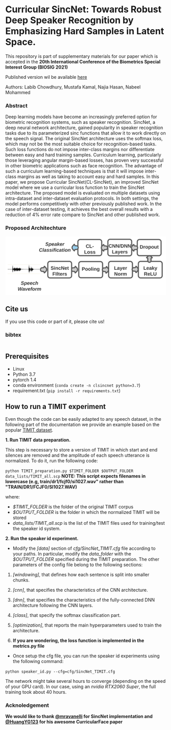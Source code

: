 # Curricular SincNet: Towards Robust Deep Speaker Recognition by Emphasizing Hard Samples in Latent Space.
This repository is part of supplementary materials for our paper which is accepted in the **20th International Conference of the Biometrics Special Interest Group (BIOSIG 2021)**

Published version wil be available [here](https://biosig.de/)

Authors: Labib Chowdhury, Mustafa Kamal, Najia Hasan, Nabeel Mohammed

### Abstract
Deep learning models have become an increasingly preferred option for biometric recognition systems, such as speaker recognition. SincNet, a deep neural network architecture, gained popularity in speaker recognition tasks due to its parameterized sinc functions that allow it to work directly on the speech signal. The original SincNet architecture uses the softmax loss, which may not be the most suitable choice for recognition-based tasks. Such loss functions do not impose inter-class margins nor differentiate between easy and hard training samples. Curriculum learning, particularly those leveraging angular margin-based losses, has proven very successful in other biometric applications such as face recognition. The advantage of such a curriculum learning-based techniques is that it will impose inter-class margins as well as taking to account easy and hard samples.  In this paper, we propose Curricular SincNet(CL-SincNet), an improved SincNet model where we use a curricular loss function to train the SincNet architecture. The proposed model is evaluated on multiple datasets using intra-dataset and inter-dataset evaluation protocols. In both settings, the model performs competitively with other previously published work. In the case of inter-dataset testing, it achieves the best overall results with a reduction of  4\% error rate compare to SincNet and other published work.



### Proposed Architechture
![](network.png "CL SincNet")

## Cite us
If you use this code or part of it, please cite us!
### bibtex
```

```
## Prerequisites
- Linux
- Python 3.7
- pytorch 1.4
- conda environment (``` conda create -n clsincnet python=3.7 ```)
- requirement.txt (``` pip install -r requirements.txt ```)

## How to run a TIMIT experiment
Even though the code can be easily adapted to any speech dataset, in the following part of the documentation we provide an example based on the popular [TIMIT dataset](https://catalog.ldc.upenn.edu/LDC93S1).

**1. Run TIMIT data preparation.**

This step is necessary to store a version of TIMIT in which start and end silences are removed and the amplitude of each speech utterance is normalized. To do it, run the following code:

``
python TIMIT_preparation.py $TIMIT_FOLDER $OUTPUT_FOLDER data_lists/TIMIT_all.scp
``
**NOTE: This script expects filenames in lowercase (e.g, train/dr1/fcjf0/si1027.wav" rather than "TRAIN/DR1/FCJF0/SI1027.WAV)**

where:
- *$TIMIT_FOLDER* is the folder of the original TIMIT corpus
- *$OUTPUT_FOLDER* is the folder in which the normalized TIMIT will be stored
- *data_lists/TIMIT_all.scp* is the list of the TIMIT files used for training/test the speaker id system.

**2. Run the speaker id experiment.**

- Modify the *[data]* section of *cfg/SincNet_TIMIT.cfg* file according to your paths. In particular, modify the *data_folder* with the *$OUTPUT_FOLDER* specified during the TIMIT preparation. The other parameters of the config file belong to the following sections:
 1. *[windowing]*, that defines how each sentence is split into smaller chunks.
 2. *[cnn]*,  that specifies the characteristics of the CNN architecture.
 3. *[dnn]*,  that specifies the characteristics of the fully-connected DNN architecture following the CNN layers.
 4. *[class]*, that specify the softmax classification part.
 5. *[optimization]*, that reports the main hyperparameters used to train the architecture.

 6. **If you are wondering, the loss function is implemented in the metrics.py file**

- Once setup the cfg file, you can run the speaker id experiments using the following command:

``
python speaker_id.py --cfg=cfg/SincNet_TIMIT.cfg
``

The network might take several hours to converge (depending on the speed of your GPU card). In our case, using an *nvidia RTX2060 Super*, the full training took about 40 hours. 


### Acknoledgement
**We would like to thank [@mravanelli](https://github.com/mravanelli/SincNet) for SincNet implementation and [@HuangYG123](https://github.com/HuangYG123) for his awesome CurricularFace paper**
